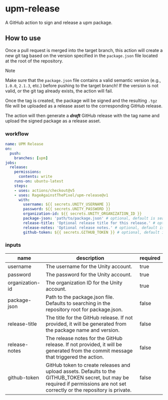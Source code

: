 # upm-release

A GitHub action to sign and release a upm package.

## How to use

Once a pull request is merged into the target branch, this action will create a new git tag based on the version specified in the `package.json` file located at the root of the repository.

> [!NOTE]
> Make sure that the `package.json` file contains a valid semantic version (e.g., `1.0.0`, `2.1.3`, etc.) before pushing to the target branch! If the version is not valid, or the git tag already exists, the action will fail.

Once the tag is created, the package will be signed and the resulting `.tgz` file will be uploaded as a release asset to the corresponding GitHub release.

The action will then generate a ***draft*** GitHub release with the tag name and upload the signed package as a release asset.

### workflow

```yaml
name: UPM Release
on:
  push:
    branches: [upm]
jobs:
  release:
    permissions:
      contents: write
    runs-on: ubuntu-latest
    steps:
    - uses: actions/checkout@v5
    - uses: RageAgainstThePixel/upm-release@v1
      with:
        username: ${{ secrets.UNITY_USERNAME }}
        password: ${{ secrets.UNITY_PASSWORD }}
        organization-id: ${{ secrets.UNITY_ORGANIZATION_ID }}
        package-json: 'path/to/package.json' # optional, default is searching in the repository root for package.json
        release-title: 'Optional release title for this release.' # optional, default is generated from package name and version
        release-notes: 'Optional release notes.' # optional, default is generated from commit message that triggered the action
        github-token: ${{ secrets.GITHUB_TOKEN }} # optional, default is GITHUB_TOKEN secret
```

### inputs

| name | description | required |
| ---- | ----------- | -------- |
| username | The username for the Unity account. | true |
| password | The password for the Unity account. | true |
| organization-id | The organization ID for the Unity account. | true |
| package-json | Path to the package.json file. Defaults to searching in the repository root for package.json. | false |
| release-title | The title for the GitHub release. If not provided, it will be generated from the package name and version. | false |
| release-notes | The release notes for the GitHub release. If not provided, it will be generated from the commit message that triggered the action. | false |
| github-token | GitHub token to create releases and upload assets. Defaults to the GITHUB_TOKEN secret, but may be required if permissions are not set correctly or the repository is private. | false |
